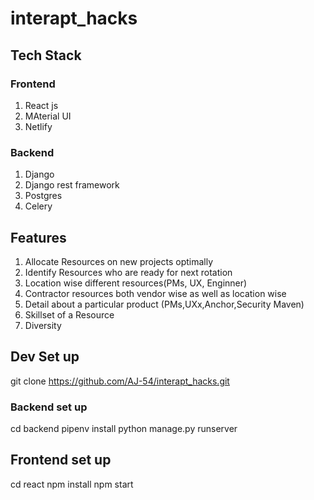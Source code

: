 # interapt_hacks
## Tech Stack

### Frontend
1. React js
2. MAterial UI
3. Netlify

### Backend

1. Django
2. Django rest framework
3. Postgres
4. Celery


## Features

1. Allocate Resources on new projects optimally
2. Identify Resources who are ready for next rotation
3. Location wise different resources(PMs, UX, Enginner)
4. Contractor resources both vendor wise as well as location wise
5. Detail about a particular product (PMs,UXx,Anchor,Security Maven)
6. Skillset of a Resource
7. Diversity

## Dev Set up

git clone https://github.com/AJ-54/interapt_hacks.git

### Backend set up

cd backend
pipenv install
python manage.py runserver

## Frontend set up

cd react
npm install
npm start



